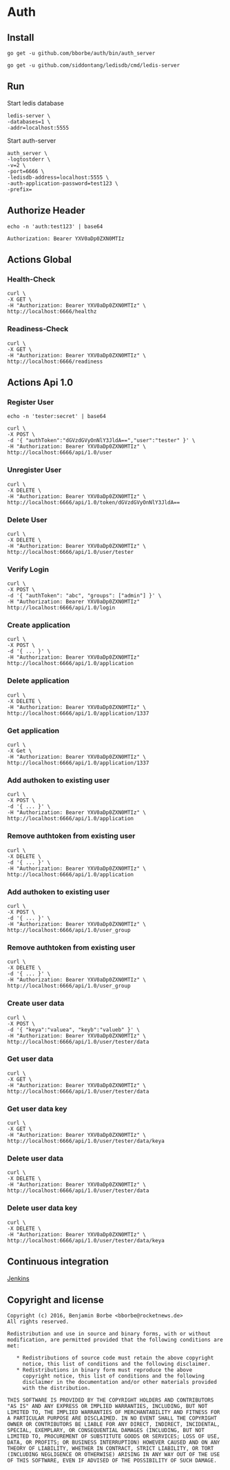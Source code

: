 # Auth

## Install

`go get -u github.com/bborbe/auth/bin/auth_server`

`go get -u github.com/siddontang/ledisdb/cmd/ledis-server`

## Run

Start ledis database

```
ledis-server \
-databases=1 \
-addr=localhost:5555
```

Start auth-server

```
auth_server \
-logtostderr \
-v=2 \
-port=6666 \
-ledisdb-address=localhost:5555 \
-auth-application-password=test123 \
-prefix=
```

## Authorize Header

`echo -n 'auth:test123' | base64`

`Authorization: Bearer YXV0aDp0ZXN0MTIz` 

## Actions Global

### Health-Check

```
curl \
-X GET \ 
-H "Authorization: Bearer YXV0aDp0ZXN0MTIz" \
http://localhost:6666/healthz
```

### Readiness-Check

```
curl \
-X GET \
-H "Authorization: Bearer YXV0aDp0ZXN0MTIz" \
http://localhost:6666/readiness
```

## Actions Api 1.0

### Register User

`echo -n 'tester:secret' | base64`

```
curl \
-X POST \
-d '{ "authToken":"dGVzdGVyOnNlY3JldA==","user":"tester" }' \
-H "Authorization: Bearer YXV0aDp0ZXN0MTIz" \
http://localhost:6666/api/1.0/user
```

### Unregister User

```
curl \
-X DELETE \
-H "Authorization: Bearer YXV0aDp0ZXN0MTIz" \
http://localhost:6666/api/1.0/token/dGVzdGVyOnNlY3JldA==
```

### Delete User

```
curl \
-X DELETE \
-H "Authorization: Bearer YXV0aDp0ZXN0MTIz" \
http://localhost:6666/api/1.0/user/tester
```

### Verify Login

```
curl \
-X POST \
-d '{ "authToken": "abc", "groups": ["admin"] }' \
-H "Authorization: Bearer YXV0aDp0ZXN0MTIz" http://localhost:6666/api/1.0/login
```

### Create application

```
curl \
-X POST \
-d '{ ... }' \
-H "Authorization: Bearer YXV0aDp0ZXN0MTIz" http://localhost:6666/api/1.0/application
```

### Delete application

```
curl \
-X DELETE \
-H "Authorization: Bearer YXV0aDp0ZXN0MTIz" \
http://localhost:6666/api/1.0/application/1337
```

### Get application

```
curl \
-X Get \
-H "Authorization: Bearer YXV0aDp0ZXN0MTIz" \
http://localhost:6666/api/1.0/application/1337
```

### Add authoken to existing user 

```
curl \
-X POST \
-d '{ ... }' \
-H "Authorization: Bearer YXV0aDp0ZXN0MTIz" \
http://localhost:6666/api/1.0/application
```

### Remove authtoken from existing user 

```
curl \
-X DELETE \
-d '{ ... }' \
-H "Authorization: Bearer YXV0aDp0ZXN0MTIz" \
http://localhost:6666/api/1.0/application
```

### Add authoken to existing user 

```
curl \
-X POST \
-d '{ ... }' \
-H "Authorization: Bearer YXV0aDp0ZXN0MTIz" \
http://localhost:6666/api/1.0/user_group
```

### Remove authtoken from existing user 

```
curl \
-X DELETE \
-d '{ ... }' \
-H "Authorization: Bearer YXV0aDp0ZXN0MTIz" \
http://localhost:6666/api/1.0/user_group
```

### Create user data

```
curl \
-X POST \
-d '{ "keya":"valuea", "keyb":"valueb" }' \
-H "Authorization: Bearer YXV0aDp0ZXN0MTIz" \
http://localhost:6666/api/1.0/user/tester/data
```

### Get user data

```
curl \
-X GET \
-H "Authorization: Bearer YXV0aDp0ZXN0MTIz" \
http://localhost:6666/api/1.0/user/tester/data
```

### Get user data key

```
curl \
-X GET \
-H "Authorization: Bearer YXV0aDp0ZXN0MTIz" \
http://localhost:6666/api/1.0/user/tester/data/keya
```

### Delete user data

```
curl \
-X DELETE \
-H "Authorization: Bearer YXV0aDp0ZXN0MTIz" \
http://localhost:6666/api/1.0/user/tester/data
```

### Delete user data key

```
curl \
-X DELETE \
-H "Authorization: Bearer YXV0aDp0ZXN0MTIz" \
http://localhost:6666/api/1.0/user/tester/data/keya
```

## Continuous integration

[Jenkins](https://www.benjamin-borbe.de/jenkins/job/Go-Auth/)

## Copyright and license

    Copyright (c) 2016, Benjamin Borbe <bborbe@rocketnews.de>
    All rights reserved.
    
    Redistribution and use in source and binary forms, with or without
    modification, are permitted provided that the following conditions are
    met:
    
       * Redistributions of source code must retain the above copyright
         notice, this list of conditions and the following disclaimer.
       * Redistributions in binary form must reproduce the above
         copyright notice, this list of conditions and the following
         disclaimer in the documentation and/or other materials provided
         with the distribution.

    THIS SOFTWARE IS PROVIDED BY THE COPYRIGHT HOLDERS AND CONTRIBUTORS
    "AS IS" AND ANY EXPRESS OR IMPLIED WARRANTIES, INCLUDING, BUT NOT
    LIMITED TO, THE IMPLIED WARRANTIES OF MERCHANTABILITY AND FITNESS FOR
    A PARTICULAR PURPOSE ARE DISCLAIMED. IN NO EVENT SHALL THE COPYRIGHT
    OWNER OR CONTRIBUTORS BE LIABLE FOR ANY DIRECT, INDIRECT, INCIDENTAL,
    SPECIAL, EXEMPLARY, OR CONSEQUENTIAL DAMAGES (INCLUDING, BUT NOT
    LIMITED TO, PROCUREMENT OF SUBSTITUTE GOODS OR SERVICES; LOSS OF USE,
    DATA, OR PROFITS; OR BUSINESS INTERRUPTION) HOWEVER CAUSED AND ON ANY
    THEORY OF LIABILITY, WHETHER IN CONTRACT, STRICT LIABILITY, OR TORT
    (INCLUDING NEGLIGENCE OR OTHERWISE) ARISING IN ANY WAY OUT OF THE USE
    OF THIS SOFTWARE, EVEN IF ADVISED OF THE POSSIBILITY OF SUCH DAMAGE.
